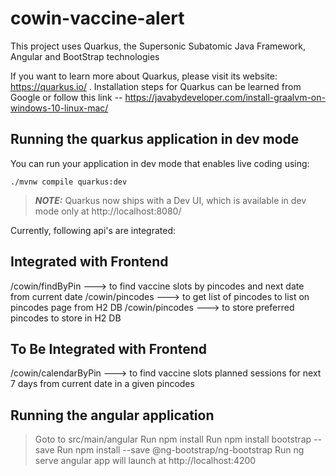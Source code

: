 # cowin-vaccine-alert

This project uses Quarkus, the Supersonic Subatomic Java Framework, Angular and BootStrap technologies

If you want to learn more about Quarkus, please visit its website: https://quarkus.io/ .
Installation steps for Quarkus can be learned from Google or follow this link -- https://javabydeveloper.com/install-graalvm-on-windows-10-linux-mac/

## Running the quarkus application in dev mode

You can run your application in dev mode that enables live coding using:
```shell script
./mvnw compile quarkus:dev
```

> **_NOTE:_**  Quarkus now ships with a Dev UI, which is available in dev mode only at http://localhost:8080/

Currently, following api's are integrated:
## Integrated with Frontend
/cowin/findByPin ---> to find vaccine slots by pincodes and next date from current date 
/cowin/pincodes ---> to get list of pincodes to list on pincodes page from H2 DB
/cowin/pincodes ---> to store preferred pincodes to store in H2 DB

## To Be Integrated with Frontend
/cowin/calendarByPin ---> to find vaccine slots planned sessions for next 7 days from current date in a given pincodes

## Running the angular application
> Goto to src/main/angular
> Run npm install
> Run npm install bootstrap --save
> Run npm install --save @ng-bootstrap/ng-bootstrap
> Run ng serve
angular app will launch at http://localhost:4200

